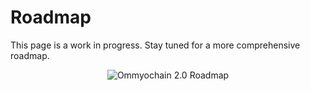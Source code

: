 # Roadmap

This page is a work in progress. Stay tuned for a more comprehensive roadmap.
<p align="center"> 
  <img src="/100-days-to-mainnet.png" alt="Ommyochain 2.0 Roadmap">
</p>
